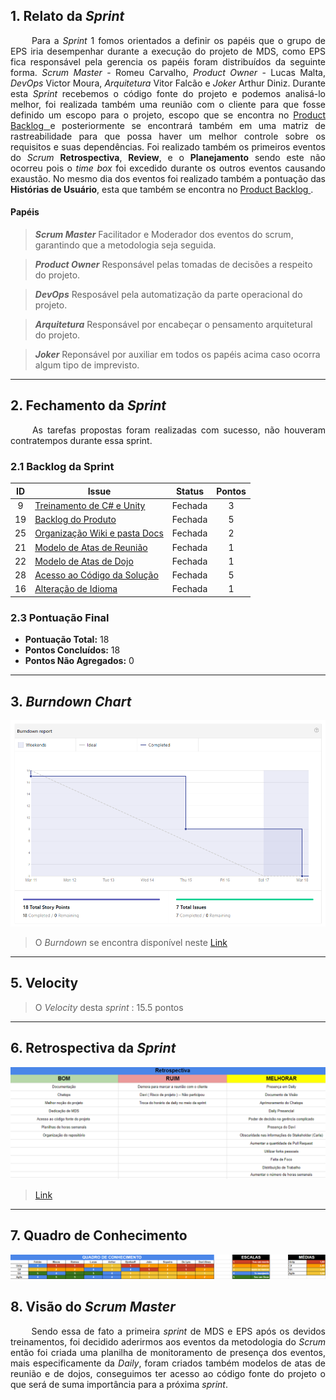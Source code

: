 ## 1. Relato da _Sprint_

<p align="justify">&emsp;&emsp; Para a <i>Sprint</i> 1 fomos orientados a definir os papéis que o grupo de EPS iria desempenhar durante a execução do projeto de MDS, como EPS fica responsável pela gerencia os papéis foram distribuídos da seguinte forma. <i>Scrum Master</i> - Romeu Carvalho,  <i>Product Owner</i> - Lucas Malta, <i>DevOps</i> Victor Moura, <i>Arquitetura</i> Vitor Falcão e <i>Joker</i> Arthur Diniz. Durante esta <i>Sprint</i> recebemos o código fonte do projeto e podemos analisá-lo melhor, foi realizada também uma reunião com o cliente para que fosse definido um escopo para o projeto, escopo que se encontra no <a href ="https://github.com/fga-gpp-mds/2018.1-Reabilitacao-Motora/blob/development/docs/wiki/Backlog-do-Produto.md"> Product Backlog </a> e posteriormente se encontrará também em uma matriz de rastreabilidade para que possa haver um melhor controle sobre os requisitos e suas dependências. Foi realizado também os primeiros eventos do <i>Scrum</i> <b>Retrospectiva</b>, <b>Review</b>, e o <b>Planejamento</b> sendo este não ocorreu pois o <i>time box</i> foi excedido durante os outros eventos causando exaustão. No mesmo dia dos eventos foi realizado também  a pontuação das <b>Histórias de Usuário</b>, esta que também se encontra no <a href ="https://github.com/fga-gpp-mds/2018.1-Reabilitacao-Motora/blob/development/docs/wiki/Backlog-do-Produto.md"> Product Backlog </a>.  </p>

#### Papéis

> **_Scrum Master_** Facilitador e Moderador dos eventos do scrum, garantindo que a metodologia seja seguida.

> **_Product Owner_** Responsável pelas tomadas de decisões a respeito do projeto.

> **_DevOps_** Resposável pela automatização da parte operacional do projeto.

> **_Arquitetura_** Responsável por encabeçar o pensamento arquitetural do projeto.

> **_Joker_** Reponsável por auxiliar em todos os papéis acima caso ocorra algum tipo de imprevisto.

------------

## 2. Fechamento da _Sprint_
<p align="justify">&emsp;&emsp; As tarefas propostas foram realizadas com sucesso, não houveram contratempos durante essa sprint. </p>

### 2.1 Backlog da Sprint

| ID | Issue | Status | Pontos |
|:--:| ------- | :----: | :----: |
| 9  | [Treinamento de C# e Unity](https://github.com/fga-gpp-mds/2018.1-Reabilitacao-Motora/issues/9)    | Fechada | 3 |
| 19 | [Backlog do Produto](https://github.com/fga-gpp-mds/2018.1-Reabilitacao-Motora/issues/19)    | Fechada | 5 |
| 25 | [Organização Wiki e pasta Docs](https://github.com/fga-gpp-mds/2018.1-Reabilitacao-Motora/issues/25)    | Fechada | 2 |
| 21 | [Modelo de Atas de Reunião](https://github.com/fga-gpp-mds/2018.1-Reabilitacao-Motora/issues/21)    | Fechada | 1 |
| 22 | [Modelo de Atas de Dojo ](https://github.com/fga-gpp-mds/2018.1-Reabilitacao-Motora/issues/22)    | Fechada | 1 |
| 28 | [Acesso ao Código da Solução ](https://github.com/fga-gpp-mds/2018.1-Reabilitacao-Motora/issues/12)    | Fechada | 5 |
| 16 | [Alteração de Idioma](https://github.com/fga-gpp-mds/2018.1-Reabilitacao-Motora/issues/16)    | Fechada | 1 |


### 2.3 Pontuação Final

* **Pontuação Total:** 18
* **Pontos Concluídos:** 18
* **Pontos Não Agregados:** 0

------------

## 3. _Burndown Chart_

![](https://raw.githubusercontent.com/RomeuCarvalhoAntunes/2018.1-Reabilitacao-Motora/master/docs/imagens/Burndown/Sprint_01.png)

> O _Burndown_ se encontra disponível neste [Link](https://github.com/fga-gpp-mds/2018.1-Reabilitacao-Motora/milestone/2#reports?report=burndown&milestoneId=3179753&showPRs=false)


------------

## 5. Velocity

> O _Velocity_ desta _sprint_ : 15.5 pontos

------------


## 6. Retrospectiva da _Sprint_

![](https://raw.githubusercontent.com/RomeuCarvalhoAntunes/2018.1-Reabilitacao-Motora/master/docs/imagens/Retrospectiva/Retrospectiva_Sprint01.png)

 >[Link](https://raw.githubusercontent.com/RomeuCarvalhoAntunes/2018.1-Reabilitacao-Motora/master/docs/imagens/Retrospectiva/Retrospectiva_Sprint01.png)

------------

## 7. Quadro de Conhecimento

![](https://raw.githubusercontent.com/RomeuCarvalhoAntunes/2018.1-Reabilitacao-Motora/master/docs/imagens/Quadro%20de%20Conhecimento/Quadro_Conhecimento_01.png)

## 8. Visão do _Scrum Master_

<p align="justify">&emsp;&emsp; Sendo essa de fato a primeira <i>sprint</i> de MDS e EPS após os devidos treinamentos, foi decidido aderirmos aos eventos da metodologia do <i>Scrum</i> então foi criada uma planilha de monitoramento de presença dos eventos, mais especificamente da <i>Daily</i>, foram criados também modelos de atas de reunião e de dojos, conseguimos ter acesso ao código fonte do projeto o que será de suma importância para a próxima <i>sprint</i>.</p>
